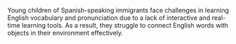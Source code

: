 Young children of Spanish-speaking immigrants face challenges in learning English vocabulary and pronunciation due to a lack of interactive and real-time learning tools. As a result, they struggle to connect English words with objects in their environment effectively.
